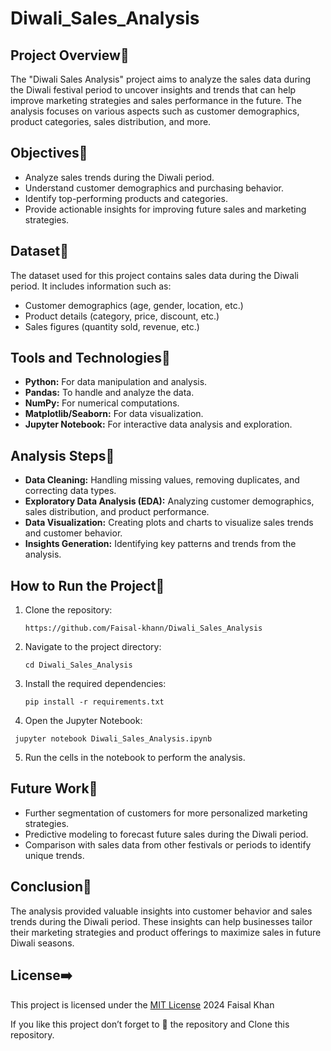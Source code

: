 # Diwali_Sales_Analysis

## Project Overview🔽
 <p>The "Diwali Sales Analysis" project aims to analyze the sales data during the Diwali festival period to uncover insights and trends that can help improve marketing strategies and sales performance in the future. The analysis focuses on various aspects such as customer demographics, product categories, sales distribution, and more.</p>

## Objectives🔽

 * Analyze sales trends during the Diwali period.
 * Understand customer demographics and purchasing behavior.
 * Identify top-performing products and categories.
 * Provide actionable insights for improving future sales and marketing strategies.

## Dataset🔽
<p>The dataset used for this project contains sales data during the Diwali period. It includes information such as:</p>

 * Customer demographics (age, gender, location, etc.)
 * Product details (category, price, discount, etc.)
 * Sales figures (quantity sold, revenue, etc.)

## Tools and Technologies🔽

 * <strong>Python:</strong> For data manipulation and analysis.
 * <strong>Pandas:</strong> To handle and analyze the data.
 * <strong>NumPy:</strong> For numerical computations.
 * <strong>Matplotlib/Seaborn:</strong> For data visualization.
 * <strong>Jupyter Notebook:</strong> For interactive data analysis and exploration.

## Analysis Steps🔽

 * <strong>Data Cleaning:</strong> Handling missing values, removing duplicates, and correcting data types.
 * <strong>Exploratory Data Analysis (EDA):</strong> Analyzing customer demographics, sales distribution, and product performance.
 * <strong>Data Visualization:</strong> Creating plots and charts to visualize sales trends and customer behavior.
 * <strong>Insights Generation:</strong> Identifying key patterns and trends from the analysis.

## How to Run the Project🔽

  1. Clone the repository:
    
         https://github.com/Faisal-khann/Diwali_Sales_Analysis

  3. Navigate to the project directory:
     
         cd Diwali_Sales_Analysis

  5. Install the required dependencies:
     
         pip install -r requirements.txt

  7.  Open the Jupyter Notebook:
     
     jupyter notebook Diwali_Sales_Analysis.ipynb
 
  5. Run the cells in the notebook to perform the analysis.

## Future Work🔽

 * Further segmentation of customers for more personalized marketing strategies.
 * Predictive modeling to forecast future sales during the Diwali period.
 * Comparison with sales data from other festivals or periods to identify unique trends.

## Conclusion🔽
<p>The analysis provided valuable insights into customer behavior and sales trends during the Diwali period. These insights can help businesses tailor their marketing strategies and product offerings to maximize sales in future Diwali seasons.</p>

## License➡️
This project is licensed under the [MIT License](https://github.com/Faisal-khann/Diwali_Sales_Analysis?tab=MIT-1-ov-file)
2024 Faisal Khan
<p>If you like this project don’t forget to 🌟 the repository and Clone this repository.</p>
   
